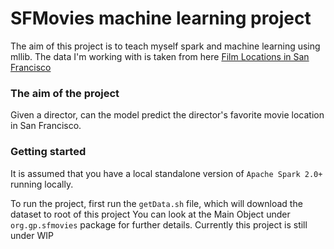 SFMovies machine learning project
=======================================

The aim of this project is to teach myself spark and machine learning using mllib. The data I'm working with is taken from here
[Film Locations in San Francisco](https://data.sfgov.org/Culture-and-Recreation/Film-Locations-in-San-Francisco/yitu-d5am)
 
### The aim of the project
Given a director, can the model predict the director's favorite movie location in San Francisco.
 
### Getting started
It is assumed that you have a local standalone version of `Apache Spark 2.0+` running locally.

To run the project, first run the `getData.sh` file, which will download the dataset to root of this project
You can look at the Main Object under `org.gp.sfmovies` package for further details. Currently this project is still under WIP
